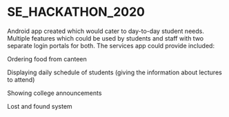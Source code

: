 # SE_HACKATHON_2020
Android app created which would cater to day-to-day student needs. Multiple features which could be used by students and staff with two separate login portals for both. The services app could provide included:

​Ordering food from canteen

​Displaying daily schedule of students (giving the information about lectures to attend)

​Showing college announcements​

​Lost and found system
